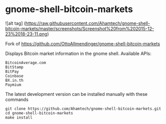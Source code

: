 # gnome-shell-bitcoin-markets

![alt tag] (https://raw.githubusercontent.com/Ahamtech/gnome-shell-bitcoin-markets/master/screenshots/Screenshot%20from%202015-12-23%2018-23-11.png)

Fork of https://github.com/OttoAllmendinger/gnome-shell-bitcoin-markets

Displays Bitcoin market information in the gnome shell. Available APIs:

    BitcoinAverage.com
    BitStamp
    BitPay
    Coinbase
    BX.in.th
    Paymium

The latest development version can be installed manually with these commands

    git clone https://github.com/Ahamtech/gnome-shell-bitcoin-markets.git
    cd gnome-shell-bitcoin-markets
    make install
